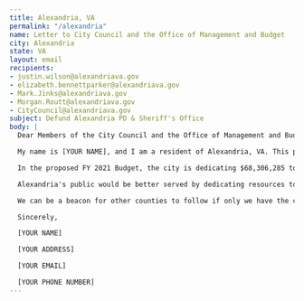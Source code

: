 ```yaml
---
title: Alexandria, VA
permalink: "/alexandria"
name: Letter to City Council and the Office of Management and Budget
city: Alexandria
state: VA
layout: email
recipients:
- justin.wilson@alexandriava.gov
- elizabeth.bennettparker@alexandriava.gov
- Mark.Jinks@alexandriava.gov
- Morgan.Routt@alexandriava.gov
- CityCouncil@alexandriava.gov
subject: Defund Alexandria PD & Sheriff's Office
body: |
  Dear Members of the City Council and the Office of Management and Budget,

  My name is [YOUR NAME], and I am a resident of Alexandria, VA. This past week, our nation has been gripped by protests calling for a rapid and meaningful reevaluation of the role of policing in our communities, and an end to racism and anti-Blackness.

  In the proposed FY 2021 Budget, the city is dedicating $68,306,285 to the Alexandria Police Department and $35,074,056 to the Alexandria Sheriff’s Office, while only dedicating $7,342,873 to the Health Department, $11,583,249 to the Office of Housing and $994,701 to the Office of Human Rights.

  Alexandria's public would be better served by dedicating resources to addressing homelessness, strengthening mental health resources, increasing affordable housing, improving education and other community services. I call on you to meaningfully restrict the Alexandria Police Department budget and instead use those extraordinary resources for programs that are much more effective at promoting safety and social equity than policing and incarceration.

  We can be a beacon for other counties to follow if only we have the courage to change. Can I count on you to consider an alternative budget that puts a focus on social service programs?

  Sincerely,

  [YOUR NAME]

  [YOUR ADDRESS]

  [YOUR EMAIL]

  [YOUR PHONE NUMBER]
---
```


